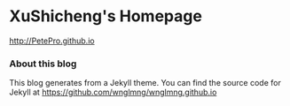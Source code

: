 # XuShicheng's Homepage

http://PetePro.github.io

### About this blog

This blog generates from a Jekyll theme. You can find the source code for Jekyll at 
https://github.com/wnglmng/wnglmng.github.io

